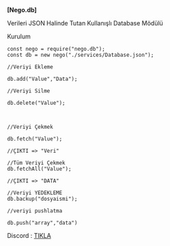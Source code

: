 **[Nego.db]**

Verileri JSON Halinde Tutan Kullanışlı Database Mödülü

Kurulum
```
const nego = require("nego.db");
const db = new nego("./services/Database.json");

//Veriyi Ekleme

db.add("Value","Data");

//Veriyi Silme

db.delete("Value");



//Veriyi Çekmek

db.fetch("Value");

//ÇIKTI => "Veri"

//Tüm Veriyi Çekmek
db.fetchAll("Value");

//ÇIKTI => "DATA"

//Veriyi YEDEKLEME
db.backup("dosyaismi");

//veriyi pushlatma

db.push("array","data")

```

Discord : [TIKLA](https://discord.gg/aNnEfTbhve)

